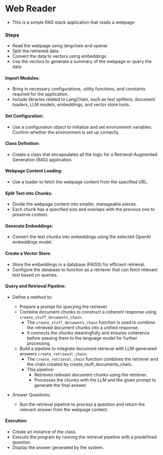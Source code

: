 # Web Reader
* This is a simple RAG stack application that reads a webpage

### Steps
* Read the webpage using langchain and openai
* Split the retrieved data
* Convert the data to vectors using embeddings
* Use the vectors to generate a summary of the webpage or query the data


#### Import Modules:
* Bring in necessary configurations, utility functions, and constants required for the application.
* Include libraries related to LangChain, such as text splitters, document loaders, LLM models, embeddings, and vector store tools.

#### Set Configuration:
* Use a configuration object to initialize and set environment variables. Confirm whether the environment is set up correctly.

#### Class Definition:
* Create a class that encapsulates all the logic for a Retrieval-Augmented Generation (RAG) application.

#### Webpage Content Loading:
* Use a loader to fetch the webpage content from the specified URL.

#### Split Text into Chunks:
* Divide the webpage content into smaller, manageable pieces. 
* Each chunk has a specified size and overlaps with the previous one to preserve context.

#### Generate Embeddings:
* Convert the text chunks into embeddings using the selected OpenAI embeddings model.

#### Create a Vector Store:
* Store the embeddings in a database (FAISS) for efficient retrieval.
* Configure the database to function as a retriever that can fetch relevant text based on queries.

#### Query and Retrieval Pipeline:
* Define a method to:
  * Prepare a prompt for querying the retriever. 
  * Combine document chunks to construct a coherent response using `create_stuff_documents_chain`. 
    * The `create_stuff_documents_chain` function is used to combine the retrieved document chunks into a unified response. 
    * It connects the chunks meaningfully and ensures coherence before passing them to the language model for further processing.
  * Build a pipeline to integrate document retrieval with LLM-generated answers `create_retrieval_chain`.
    * The `create_retrieval_chain` function combines the retriever and the chain created by create_stuff_documents_chain. 
    * This pipeline:
      * Retrieves relevant document chunks using the retriever. 
      * Processes the chunks with the LLM and the given prompt to generate the final answer.

* Answer Questions:
  * Run the retrieval pipeline to process a question and return the relevant answer from the webpage content.

#### Execution:
* Create an instance of the class. 
* Execute the program by running the retrieval pipeline with a predefined question. 
* Display the answer generated by the system.

